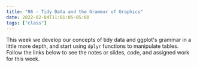 ```yaml
---
title: "06 - Tidy Data and the Grammar of Graphics"
date: 2022-02-04T11:01:05-05:00
tags: ["class"]
---
```



This week we develop our concepts of tidy data and ggplot's grammar in a little more depth, and start using `dplyr` functions to manipulate tables. Follow the links below to see the notes or slides, code, and assigned work for this week.

